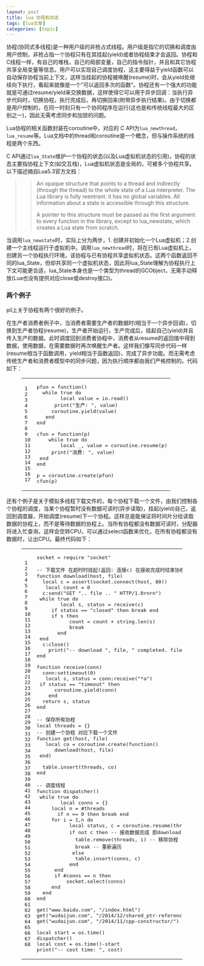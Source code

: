 ```yaml
---
layout: post
title: lua 协程和状态 
tags: [lua文章]
categories: [topic]
---
```

<p>协程(协同式多线程)是一种用户级的非抢占式线程。用户级是指它的切换和调度由用户控制，非抢占指一个协程只有在其挂起(yield)或者协程结束才会返回。协程和C线程一样，有自己的堆栈，自己的局部变量，自己的指令指针，并且和其它协程共享全局变量等信息。用户可以实现自己调度协程，这主要得益于yield函数可以自动保存协程当前上下文，这样当挂起的协程被唤醒(resume)时，会从yield处继续向下执行，看起来就像是一个”可以返回多次的函数”。协程还有一个强大的功能就是可通过resume/yield来交换数据，这样使得它可以用于异步回调：当执行异步代码时，切换协程，执行完成后，再切换回来(附带异步执行结果)。由于切换都是用户控制的，在同一时刻只有一个协同程序在运行(这也是和传统线程最大的区别之一)，因此无需考虑同步和加锁的问题。</p>

<p>Lua协程的相关函数封装在coroutine中，对应的 C API为<code>lua_newthread</code>，<code>lua_resume</code>等。Lua文档中的thread和coroutine是一个概念，但与操作系统的线程是两个东西。</p>
<p>C API通过<code>lua_State</code>维护一个协程的状态(以及Lua虚拟机状态的引用)，协程的状态主要指协程上下文(如交互栈)，Lua虚拟机状态是全局的，可被多个协程共享。以下描述摘自Lua5.3官方文档：</p>
<blockquote>
<blockquote>
<p>An opaque structure that points to a thread and indirectly (through the thread) to the whole state of a Lua interpreter. The Lua library is fully reentrant: it has no global variables. All information about a state is accessible through this structure.</p>
<p>A pointer to this structure must be passed as the first argument to every function in the library, except to lua_newstate, which creates a Lua state from scratch.</p>
</blockquote>
</blockquote>
<p>当调用<code>lua_newstate</code>时，实际上分为两步，1. 创建并初始化一个Lua虚拟机；2.创建一个主线程运行于虚拟机中。调用<code>lua_newthread</code>时，将在已有Lua虚拟机上，创建另一个协程执行环境，该协程与已有协程共享虚拟机状态。这两个函数返回不同的lua_State，但却共享同一个虚拟机状态，因此将lua_State理解为协程执行上下文可能更合适，lua_State本身也是一个类型为thread的GCObject，无需手动释放(Lua也没有提供对应close或destroy接口)。</p>
<h3 id="两个例子"><a href="#两个例子" class="headerlink" title="两个例子"></a>两个例子</h3><p>pil上关于协程有两个很好的例子。</p>
<p>在生产者消费者例子中，当消费者需要生产者的数据时(相当于一个异步回调)，切换到生产者协程(resume)，生产者开始运行，生产完成后，挂起自己(yield)并且传入生产的数据。此时调度回到消费者协程中，消费者从resume的返回值中得到数据，使用数据，在需要数据时再次唤醒生产者。这样我们像写同步代码一样(resume相当于函数调用，yield相当于函数返回)，完成了异步功能。而无需考虑传统生产者和消费者模型中的同步问题，因为执行顺序都由我们严格控制的。代码如下：</p>
<figure class="highlight plain"><table><tbody><tr><td class="gutter"><pre><span class="line">1</span><br/><span class="line">2</span><br/><span class="line">3</span><br/><span class="line">4</span><br/><span class="line">5</span><br/><span class="line">6</span><br/><span class="line">7</span><br/><span class="line">8</span><br/><span class="line">9</span><br/><span class="line">10</span><br/><span class="line">11</span><br/><span class="line">12</span><br/><span class="line">13</span><br/><span class="line">14</span><br/><span class="line">15</span><br/><span class="line">16</span><br/><span class="line">17</span><br/></pre></td><td class="code"><pre><span class="line">pfun = function()</span><br/><span class="line">	while true do</span><br/><span class="line">		local value = io.read()</span><br/><span class="line">		print(&#34;生产: &#34;, value)</span><br/><span class="line">		coroutine.yield(value)</span><br/><span class="line">	end</span><br/><span class="line">end</span><br/><span class="line"></span><br/><span class="line">cfun = function(p)</span><br/><span class="line">	while true do</span><br/><span class="line">		local _, value = coroutine.resume(p)</span><br/><span class="line">		print(&#34;消费: &#34;, value)</span><br/><span class="line">	end</span><br/><span class="line">end</span><br/><span class="line"></span><br/><span class="line">p = coroutine.create(pfun)</span><br/><span class="line">cfun(p)</span><br/></pre></td></tr></tbody></table></figure>
<p>还有个例子是关于模拟多线程下载文件的，每个协程下载一个文件，由我们控制各个协程的调度，当某个协程暂时没有数据可读时(异步读取)，挂起(yield)自己，返回到调度器，开始调度(resume)下一个协程。这样总是能保证将时间片分给读取数据的协程上，而不是等待数据的协程上。当所有协程都没有数据可读时，分配器将进入忙查询，这样会空转CPU，可以通过select函数来优化，在所有协程都没有数据时，让出CPU。最终代码如下：</p>
<figure class="highlight plain"><table><tbody><tr><td class="gutter"><pre><span class="line">1</span><br/><span class="line">2</span><br/><span class="line">3</span><br/><span class="line">4</span><br/><span class="line">5</span><br/><span class="line">6</span><br/><span class="line">7</span><br/><span class="line">8</span><br/><span class="line">9</span><br/><span class="line">10</span><br/><span class="line">11</span><br/><span class="line">12</span><br/><span class="line">13</span><br/><span class="line">14</span><br/><span class="line">15</span><br/><span class="line">16</span><br/><span class="line">17</span><br/><span class="line">18</span><br/><span class="line">19</span><br/><span class="line">20</span><br/><span class="line">21</span><br/><span class="line">22</span><br/><span class="line">23</span><br/><span class="line">24</span><br/><span class="line">25</span><br/><span class="line">26</span><br/><span class="line">27</span><br/><span class="line">28</span><br/><span class="line">29</span><br/><span class="line">30</span><br/><span class="line">31</span><br/><span class="line">32</span><br/><span class="line">33</span><br/><span class="line">34</span><br/><span class="line">35</span><br/><span class="line">36</span><br/><span class="line">37</span><br/><span class="line">38</span><br/><span class="line">39</span><br/><span class="line">40</span><br/><span class="line">41</span><br/><span class="line">42</span><br/><span class="line">43</span><br/><span class="line">44</span><br/><span class="line">45</span><br/><span class="line">46</span><br/><span class="line">47</span><br/><span class="line">48</span><br/><span class="line">49</span><br/><span class="line">50</span><br/><span class="line">51</span><br/><span class="line">52</span><br/><span class="line">53</span><br/><span class="line">54</span><br/><span class="line">55</span><br/><span class="line">56</span><br/><span class="line">57</span><br/><span class="line">58</span><br/><span class="line">59</span><br/><span class="line">60</span><br/><span class="line">61</span><br/><span class="line">62</span><br/><span class="line">63</span><br/><span class="line">64</span><br/><span class="line">65</span><br/><span class="line">66</span><br/><span class="line">67</span><br/><span class="line">68</span><br/></pre></td><td class="code"><pre><span class="line">socket = require &#34;socket&#34;</span><br/><span class="line"></span><br/><span class="line">-- 下载文件 在超时时挂起(返回: 连接c) 在接收完成时结束协程(返回: nil)</span><br/><span class="line">function download(host, file)</span><br/><span class="line">	local c = assert(socket.connect(host, 80))</span><br/><span class="line">	local count = 0</span><br/><span class="line">	c:send(&#34;GET &#34;.. file .. &#34; HTTP/1.0rnrn&#34;)</span><br/><span class="line">	while true do</span><br/><span class="line">		local s, status = receive(c)	</span><br/><span class="line">		if status == &#34;closed&#34; then break end</span><br/><span class="line">		if s then </span><br/><span class="line">			count = count + string.len(s) </span><br/><span class="line">			break </span><br/><span class="line">		end </span><br/><span class="line">	end</span><br/><span class="line">	c:close()</span><br/><span class="line">	print(&#34;-- download &#34;, file, &#34; completed. file size: &#34;, count)</span><br/><span class="line">end</span><br/><span class="line"></span><br/><span class="line">function receive(conn)</span><br/><span class="line">	conn:settimeout(0)</span><br/><span class="line">	local s, status = conn:receive(&#34;*a&#34;)</span><br/><span class="line">	if status == &#34;timeout&#34; then</span><br/><span class="line">		coroutine.yield(conn)</span><br/><span class="line">	end</span><br/><span class="line">	return s, status</span><br/><span class="line">end</span><br/><span class="line"></span><br/><span class="line">-- 保存所有协程</span><br/><span class="line">local threads = {}</span><br/><span class="line">-- 创建一个协程 对应下载一个文件</span><br/><span class="line">function get(host, file)</span><br/><span class="line">	local co = coroutine.create(function() </span><br/><span class="line">		download(host, file)</span><br/><span class="line">	end)</span><br/><span class="line"></span><br/><span class="line">	table.insert(threads, co)</span><br/><span class="line">end</span><br/><span class="line"></span><br/><span class="line">-- 调度线程</span><br/><span class="line">function dispatcher()</span><br/><span class="line">	while true do</span><br/><span class="line">		local conns = {}</span><br/><span class="line">		local n = #threads</span><br/><span class="line">		if n == 0 then break end</span><br/><span class="line">		for i = 1,n do</span><br/><span class="line">			local status, c = coroutine.resume(threads[i])</span><br/><span class="line">			if not c then -- 接收数据完成 即download 函数正常返回</span><br/><span class="line">				table.remove(threads, i) -- 移除协程</span><br/><span class="line">				break -- 重新遍历</span><br/><span class="line">			else</span><br/><span class="line">				table.insert(conns, c)</span><br/><span class="line">			end</span><br/><span class="line">		end</span><br/><span class="line">		if #conns == n then</span><br/><span class="line">			socket.select(conns)</span><br/><span class="line">		end</span><br/><span class="line">	end</span><br/><span class="line">end</span><br/><span class="line"></span><br/><span class="line">get(&#34;www.baidu.com&#34;, &#34;/index.html&#34;)</span><br/><span class="line">get(&#34;wudaijun.com&#34;, &#34;/2014/12/shared_ptr-reference/&#34;)</span><br/><span class="line">get(&#34;wudaijun.com&#34;, &#34;/2014/11/cpp-constructor/&#34;)</span><br/><span class="line"></span><br/><span class="line">local start = os.time()</span><br/><span class="line">dispatcher()</span><br/><span class="line">local cost = os.time()-start</span><br/><span class="line">print(&#34;-- cost time: &#34;, cost)</span><br/></pre></td></tr></tbody></table></figure>